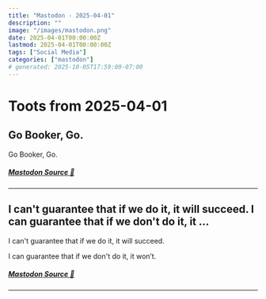 ```yaml
---
title: "Mastodon - 2025-04-01"
description: ""
image: "/images/mastodon.png"
date: 2025-04-01T00:00:00Z
lastmod: 2025-04-01T00:00:00Z
tags: ["Social Media"]
categories: ["mastodon"]
# generated: 2025-10-05T17:59:09-07:00
---
```


# Toots from 2025-04-01

## Go Booker, Go.

Go Booker, Go.

##### [Mastodon Source 🐘](https://hachyderm.io/@mweagle/114265327606122510)

---

## I can't guarantee that if we do it, it will succeed.  I can guarantee that if we don't do it, it ...

I can't guarantee that if we do it, it will succeed.

I can guarantee that if we don't do it, it won’t.

##### [Mastodon Source 🐘](https://hachyderm.io/@mweagle/114265293551691107)

---

